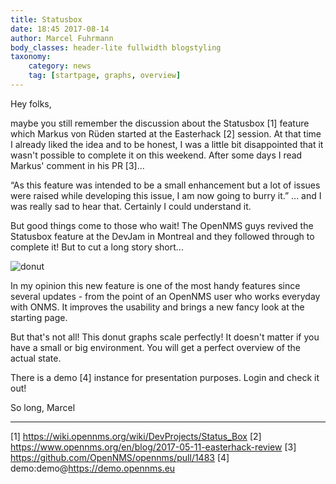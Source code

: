 ```yaml
---
title: Statusbox
date: 18:45 2017-08-14
author: Marcel Fuhrmann
body_classes: header-lite fullwidth blogstyling
taxonomy:
    category: news
    tag: [startpage, graphs, overview]
---
```


Hey folks,

maybe you still remember the discussion about the Statusbox [1] feature which Markus von Rüden started at the Easterhack [2] session.
At that time I already liked the idea and to be honest, I was a little bit disappointed that it wasn't possible to complete it on this weekend.
After some days I read Markus' comment in his PR [3]...

“As this feature was intended to be a small enhancement but a lot of issues were raised while developing this issue, I am now going to burry it.”
... and I was really sad to hear that. Certainly I could understand it.

But good things come to those who wait! The OpenNMS guys revived the Statusbox feature at the DevJam in Montreal and they followed through to complete it!
But to cut a long story short...

![donut](donut.gif)

In my opinion this new feature is one of the most handy features since several updates - from the point of an OpenNMS user who works everyday with ONMS. It improves the usability and brings a new fancy look at the starting page.

But that's not all! This donut graphs scale perfectly! It doesn't matter if you have a small or big environment. You will get a perfect overview of the actual state.

There is a demo [4] instance for presentation purposes. Login and check it out!

So long,
Marcel

----
[1] https://wiki.opennms.org/wiki/DevProjects/Status_Box
[2] https://www.opennms.org/en/blog/2017-05-11-easterhack-review
[3] https://github.com/OpenNMS/opennms/pull/1483
[4] demo:demo@https://demo.opennms.eu
